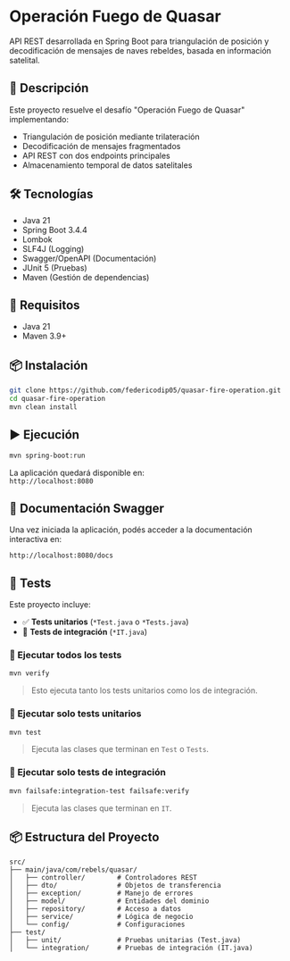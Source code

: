 # Operación Fuego de Quasar

API REST desarrollada en Spring Boot para triangulación de posición y decodificación de mensajes de naves rebeldes, basada en información satelital.

## 📌 Descripción

Este proyecto resuelve el desafío "Operación Fuego de Quasar" implementando:

- Triangulación de posición mediante trilateración
- Decodificación de mensajes fragmentados
- API REST con dos endpoints principales
- Almacenamiento temporal de datos satelitales

## 🛠️ Tecnologías

- Java 21
- Spring Boot 3.4.4
- Lombok
- SLF4J (Logging)
- Swagger/OpenAPI (Documentación)
- JUnit 5 (Pruebas)
- Maven (Gestión de dependencias)

## 🔧 Requisitos

- Java 21
- Maven 3.9+

## 📦 Instalación

```bash
git clone https://github.com/federicodip05/quasar-fire-operation.git
cd quasar-fire-operation
mvn clean install
```

## ▶️ Ejecución

```bash
mvn spring-boot:run
```

La aplicación quedará disponible en:\
`http://localhost:8080`

## 📑 Documentación Swagger

Una vez iniciada la aplicación, podés acceder a la documentación interactiva en:

```
http://localhost:8080/docs
```

## 🧪 Tests

Este proyecto incluye:

- ✅ **Tests unitarios** (`*Test.java` o `*Tests.java`)
- 🧪 **Tests de integración** (`*IT.java`)

### 🔹 Ejecutar todos los tests

```bash
mvn verify
```

> Esto ejecuta tanto los tests unitarios como los de integración.

### 🔹 Ejecutar solo tests unitarios

```bash
mvn test
```

> Ejecuta las clases que terminan en `Test` o `Tests`.

### 🔹 Ejecutar solo tests de integración

```bash
mvn failsafe:integration-test failsafe:verify
```

> Ejecuta las clases que terminan en `IT`.

## 📦 Estructura del Proyecto

```
src/
├── main/java/com/rebels/quasar/
│   ├── controller/        # Controladores REST
│   ├── dto/               # Objetos de transferencia
│   ├── exception/         # Manejo de errores
│   ├── model/             # Entidades del dominio
│   ├── repository/        # Acceso a datos
│   ├── service/           # Lógica de negocio
│   └── config/            # Configuraciones
├── test/
│   ├── unit/              # Pruebas unitarias (Test.java)
│   └── integration/       # Pruebas de integración (IT.java)
```

